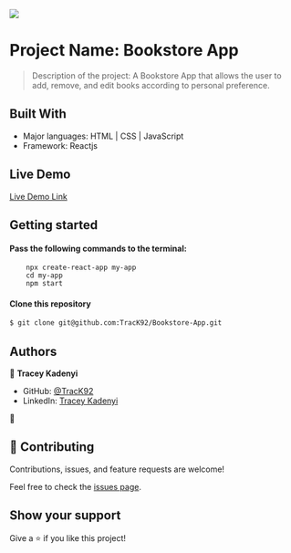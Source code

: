 ![](https://img.shields.io/badge/Microverse-blueviolet)

# Project Name: Bookstore App

> Description of the project: A Bookstore App that allows the user to add, remove, and edit books according to personal preference.


## Built With

- Major languages: HTML | CSS | JavaScript 
- Framework: Reactjs

## Live Demo
[Live Demo Link](https://bookstore-webapp-2022.netlify.app/)

## Getting started

#### Pass the following commands to the terminal: 
        npx create-react-app my-app
        cd my-app
        npm start

#### Clone this repository

```bash
$ git clone git@github.com:TracK92/Bookstore-App.git
```

## Authors

👤 **Tracey Kadenyi**

- GitHub: [@TracK92](https://github.com/TracK92)
- LinkedIn: [Tracey Kadenyi](https://www.linkedin.com/in/tracy-kadenyi-9bb90287)

👤
## 🤝 Contributing

Contributions, issues, and feature requests are welcome!

Feel free to check the [issues page](../../issues/).

## Show your support

Give a ⭐️ if you like this project!
